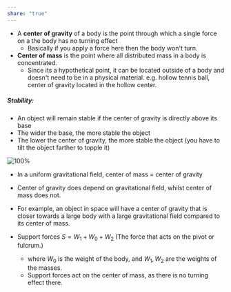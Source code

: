 ```yaml
---  
share: "true"  
---  
```

  
- A **center of gravity** of a body is the point through which a single force on a the body has no turning effect  
	- Basically if you apply a force here then the body won't turn.  
- **Center of mass** is the point where all distributed mass in a body is concentrated.  
	- Since its a hypothetical point, it can be located outside of a body and doesn't need to be in a physical material. e.g. hollow tennis ball, center of gravity located in the hollow center.  
##### Stability:   
- An object will remain stable if the center of gravity is directly above its base  
- The wider the base, the more stable the object  
- The lower the center of gravity, the more stable the object (you have to tilt the object farther to topple it)  
  
![100%](Center%20of%20gravity)   
  
- In a uniform gravitational field, center of mass = center of gravity  
- Center of gravity does depend on gravitational field, whilst center of mass does not.  
- For example, an object in space will have a center of gravity that is closer towards a large body with a large gravitational field compared to its center of mass.  
  
- Support forces $S = W_1 + W_0 + W_2$ (The force that acts on the pivot or fulcrum.)  
	- where $W_0$ is the weight of the body, and $W_1, W_2$ are the weights of the masses.  
	- Support forces act on the center of mass, as there is no turning effect there.   
	  
